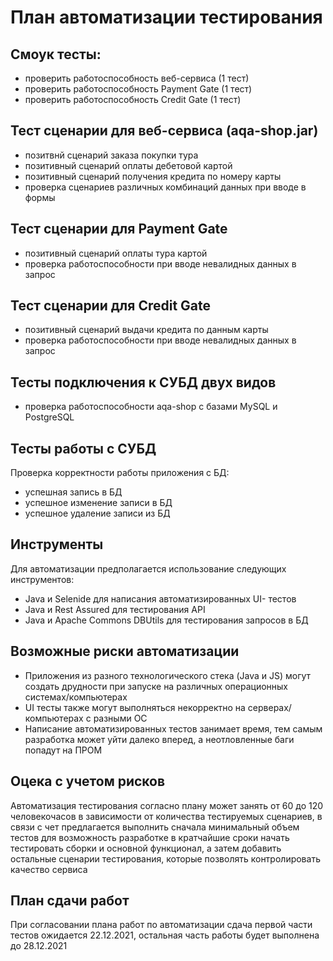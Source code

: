# План автоматизации тестирования

## Смоук тесты:
 * проверить работоспособность веб-сервиса (1 тест)
 * проверить работоспособность Payment Gate (1 тест)
 * проверить работоспособность Credit Gate (1 тест)
    
 ## Тест сценарии для веб-сервиса (aqa-shop.jar)
 * позитвнй сценарий заказа покупки тура
 * позитивный сценарий оплаты дебетовой картой
 * позитивный сценарий получения кредита по номеру карты
 * проверка сценариев различных комбинаций данных при вводе в формы
 
 ## Тест сценарии для Payment Gate
 * позитивный сценарий оплаты тура картой
 * проверка работоспособности при вводе невалидных данных в запрос
 
 ## Тест сценарии для Credit Gate
 * позитивный сценарий выдачи кредита по данным карты
 * проверка работоспособности при вводе невалидных данных в запрос
 
 ## Тесты подключения к СУБД двух видов
 * проверка работоспособности aqa-shop с базами MySQL и PostgreSQL
 
 ## Тесты работы с СУБД
 Проверка корректности работы приложения с БД:
 * успешная запись в БД
 * успешное изменение записи в БД
 * успешное удаление записи из БД
 
 ## Инструменты
 Для автоматизации предполагается использование следующих инструментов:
 * Java и Selenide для написания автоматизированных UI- тестов
 * Java и Rest Assured для тестирования API
 * Java и Apache Commons DBUtils для тестирования запросов в БД
 
 ## Возможные риски автоматизации
 * Приложения из разного технологического стека (Java и JS) могут создать друдности при запуске на различных операционных системах/компьютерах
 * UI тесты также могут выполняться некорректно на серверах/компьютерах с разными ОС
 * Написание автоматизированных тестов занимает время, тем самым разработка может уйти далеко вперед, а неотловленные баги попадут на ПРОМ
 
 ## Оцека с учетом рисков
 Автоматизация тестирования согласно плану может занять от 60 до 120 человекочасов в зависимости от количества тестируемых сценариев, в связи с чет предлагается выполнить сначала минимальный объем тестов для возможность разработке в кратчайшие сроки начать тестировать сборки и основной функционал, а затем добавить остальные сценарии тестирования, которые позволять контролировать качество сервиса 
 
 ## План сдачи работ 
 При согласовании плана работ по автоматизации сдача первой части тестов ожидается 22.12.2021, остальная часть работы будет выполнена до 28.12.2021